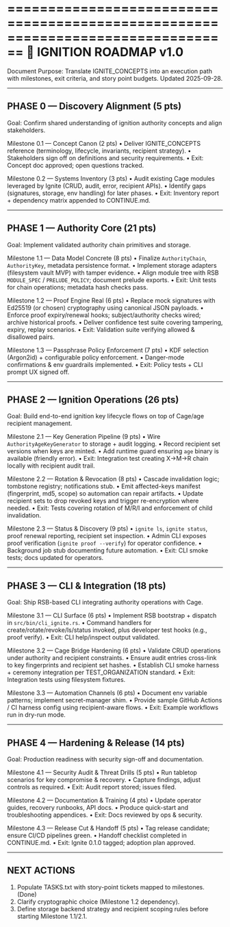 ================================================================================
 🚦 IGNITION ROADMAP v1.0
================================================================================

Document Purpose: Translate IGNITE_CONCEPTS into an execution path with milestones, exit criteria, and story point budgets. Updated 2025-09-28.

--------------------------------------------------------------------------------
 PHASE 0 — Discovery Alignment (5 pts)
--------------------------------------------------------------------------------
Goal: Confirm shared understanding of ignition authority concepts and align stakeholders.

Milestone 0.1 — Concept Canon (2 pts)
  • Deliver IGNITE_CONCEPTS reference (terminology, lifecycle, invariants, recipient strategy).
  • Stakeholders sign off on definitions and security requirements.
  • Exit: Concept doc approved; open questions tracked.

Milestone 0.2 — Systems Inventory (3 pts)
  • Audit existing Cage modules leveraged by Ignite (CRUD, audit, error, recipient APIs).
  • Identify gaps (signatures, storage, env handling) for later phases.
  • Exit: Inventory report + dependency matrix appended to CONTINUE.md.

--------------------------------------------------------------------------------
 PHASE 1 — Authority Core (21 pts)
--------------------------------------------------------------------------------
Goal: Implement validated authority chain primitives and storage.

Milestone 1.1 — Data Model Concrete (8 pts)
  • Finalize `AuthorityChain`, `AuthorityKey`, metadata persistence format.
  • Implement storage adapters (filesystem vault MVP) with tamper evidence.
  • Align module tree with RSB `MODULE_SPEC` / `PRELUDE_POLICY`; document prelude exports.
  • Exit: Unit tests for chain operations; metadata hash checks pass.

Milestone 1.2 — Proof Engine Real (6 pts)
  • Replace mock signatures with Ed25519 (or chosen) cryptography using canonical JSON payloads.
  • Enforce proof expiry/renewal hooks; subject/authority checks wired; archive historical proofs.
  • Deliver confidence test suite covering tampering, expiry, replay scenarios.
  • Exit: Validation suite verifying allowed & disallowed pairs.

Milestone 1.3 — Passphrase Policy Enforcement (7 pts)
  • KDF selection (Argon2id) + configurable policy enforcement.
  • Danger-mode confirmations & env guardrails implemented.
  • Exit: Policy tests + CLI prompt UX signed off.

--------------------------------------------------------------------------------
 PHASE 2 — Ignition Operations (26 pts)
--------------------------------------------------------------------------------
Goal: Build end-to-end ignition key lifecycle flows on top of Cage/age recipient management.

Milestone 2.1 — Key Generation Pipeline (9 pts)
  • Wire `AuthorityAgeKeyGenerator` to storage + audit logging.
  • Record recipient set versions when keys are minted.
  • Add runtime guard ensuring `age` binary is available (friendly error).
  • Exit: Integration test creating X→M→R chain locally with recipient audit trail.

Milestone 2.2 — Rotation & Revocation (8 pts)
  • Cascade invalidation logic; tombstone registry; notifications stub.
  • Emit affected-keys manifest (fingerprint, md5, scope) so automation can repair artifacts.
  • Update recipient sets to drop revoked keys and trigger re-encryption where needed.
  • Exit: Tests covering rotation of M/R/I and enforcement of child invalidation.

Milestone 2.3 — Status & Discovery (9 pts)
  • `ignite ls`, `ignite status`, proof renewal reporting, recipient set inspection.
  • Admin CLI exposes proof verification (`ignite proof --verify`) for operator confidence.
  • Background job stub documenting future automation.
  • Exit: CLI smoke tests; docs updated for operators.

--------------------------------------------------------------------------------
 PHASE 3 — CLI & Integration (18 pts)
--------------------------------------------------------------------------------
Goal: Ship RSB-based CLI integrating authority operations with Cage.

Milestone 3.1 — CLI Surface (6 pts)
  • Implement RSB bootstrap + dispatch in `src/bin/cli_ignite.rs`.
  • Command handlers for create/rotate/revoke/ls/status invoked, plus developer test hooks (e.g., proof verify).
  • Exit: CLI help/inspect output validated.

Milestone 3.2 — Cage Bridge Hardening (6 pts)
  • Validate CRUD operations under authority and recipient constraints.
  • Ensure audit entries cross-link to key fingerprints and recipient set hashes.
  • Establish CLI smoke harness + ceremony integration per TEST_ORGANIZATION standard.
  • Exit: Integration tests using filesystem fixtures.

Milestone 3.3 — Automation Channels (6 pts)
  • Document env variable patterns; implement secret-manager shim.
  • Provide sample GitHub Actions / CI harness config using recipient-aware flows.
  • Exit: Example workflows run in dry-run mode.

--------------------------------------------------------------------------------
 PHASE 4 — Hardening & Release (14 pts)
--------------------------------------------------------------------------------
Goal: Production readiness with security sign-off and documentation.

Milestone 4.1 — Security Audit & Threat Drills (5 pts)
  • Run tabletop scenarios for key compromise & recovery.
  • Capture findings, adjust controls as required.
  • Exit: Audit report stored; issues filed.

Milestone 4.2 — Documentation & Training (4 pts)
  • Update operator guides, recovery runbooks, API docs.
  • Produce quick-start and troubleshooting appendices.
  • Exit: Docs reviewed by ops & security.

Milestone 4.3 — Release Cut & Handoff (5 pts)
  • Tag release candidate; ensure CI/CD pipelines green.
  • Handoff checklist completed in CONTINUE.md.
  • Exit: Ignite 0.1.0 tagged; adoption plan approved.

--------------------------------------------------------------------------------
 NEXT ACTIONS
--------------------------------------------------------------------------------
1. Populate TASKS.txt with story-point tickets mapped to milestones. (Done)
2. Clarify cryptographic choice (Milestone 1.2 dependency).
3. Define storage backend strategy and recipient scoping rules before starting Milestone 1.1/2.1.
